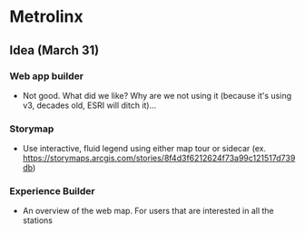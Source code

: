 # Metrolinx

## Idea (March 31)
### Web app builder
- Not good. What did we like? Why are we not using it (because it's using v3, decades old, ESRI will ditch it)... 
### Storymap 
- Use interactive, fluid legend using either map tour or sidecar (ex. https://storymaps.arcgis.com/stories/8f4d3f6212624f73a99c121517d739db) 
### Experience Builder 
- An overview of the web map. For users that are interested in all the stations
